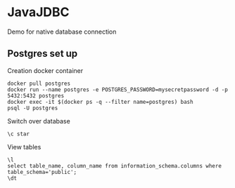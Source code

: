 # JavaJDBC
Demo for native database connection

## Postgres set up
Creation docker container
```shell
docker pull postgres
docker run --name postgres -e POSTGRES_PASSWORD=mysecretpassword -d -p 5432:5432 postgres
docker exec -it $(docker ps -q --filter name=postgres) bash
psql -U postgres
```
Switch over database
```shell
\c star
```
View tables
```shell
\l
select table_name, column_name from information_schema.columns where table_schema='public';
\dt
```
